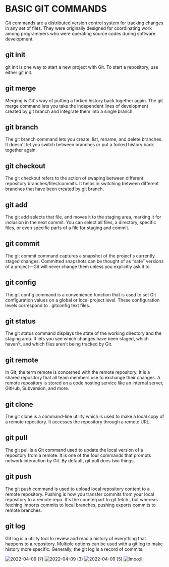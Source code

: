 # BASIC GIT COMMANDS
Git commands are a distributed version control system for tracking changes in any set of files. They were originally designed for coordinating work among programmers who were operating source codes during software development.

## git init
git init is one way to start a new project with Git. To start a repository, use either git init.

## git merge
Merging is Git's way of putting a forked history back together again. The git merge command lets you take the independent lines of development created by git branch and integrate them into a single branch.

## git branch
The git branch command lets you create, list, rename, and delete branches. It doesn't let you switch between branches or put a forked history back together again. 

## git checkout
The git checkout refers to the action of swaping between different repository branches/files/commits. It helps in switching between different branches that have been created by git branch.

## git add
The git add selects that file, and moves it to the staging area, marking it for inclusion in the next commit. You can select all files, a directory, specific files, or even specific parts of a file for staging and commit.

## git commit
The git commit command captures a snapshot of the project's currently staged changes. Committed snapshots can be thought of as “safe” versions of a project—Git will never change them unless you explicitly ask it to.

## git config
The git config command is a convenience function that is used to set Git configuration values on a global or local project level. These configuration levels correspond to . gitconfig text files.

## git status
The git status command displays the state of the working directory and the staging area. It lets you see which changes have been staged, which haven't, and which files aren't being tracked by Git.

## git remote
In Git, the term remote is concerned with the remote repository. It is a shared repository that all team members use to exchange their changes. A remote repository is stored on a code hosting service like an internal server, GitHub, Subversion, and more.

## git clone
The git clone is a command-line utility which is used to make a local copy of a remote repository. It accesses the repository through a remote URL.

## git pull
The git pull is a Git command used to update the local version of a repository from a remote. It is one of the four commands that prompts network interaction by Git. By default, git pull does two things. 

## git push
The git push command is used to upload local repository content to a remote repository. Pushing is how you transfer commits from your local repository to a remote repo. It's the counterpart to git fetch , but whereas fetching imports commits to local branches, pushing exports commits to remote branches.



## git log
Git log is a utility tool to review and read a history of everything that happens to a repository. Multiple options can be used with a git log to make history more specific. Generally, the git log is a record of commits.

![2022-04-09 (7)](https://user-images.githubusercontent.com/86183161/162560291-528c7d43-9761-4f32-8032-934f415e90c5.png)
![2022-04-09 (3)](https://user-images.githubusercontent.com/86183161/162560300-e6013189-55b7-421b-9dc2-8d2329faa25d.png)
![2022-04-09 (5)](https://user-images.githubusercontent.com/86183161/162560307-2a609ef5-0588-4b54-a4cb-e9829ec552eb.png)
![lmoo;ll;](https://user-images.githubusercontent.com/86183161/162560355-fb532310-6b8c-4a8a-9d85-a41c758ff390.png)


